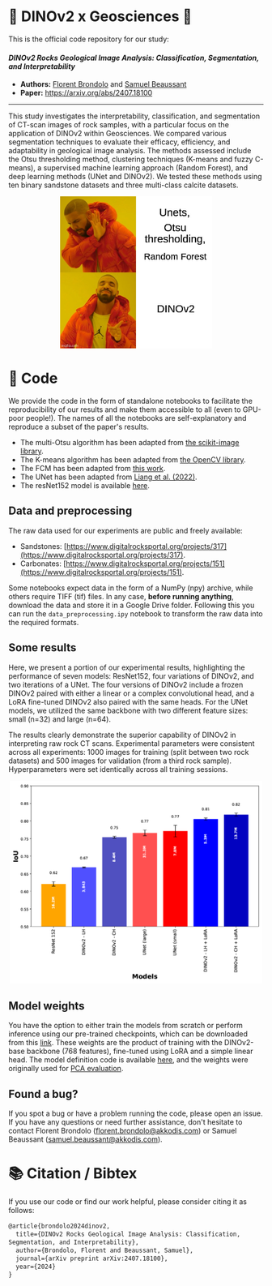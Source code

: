 # 🦖 DINOv2 x Geosciences :x_ray:
This is the official code repository for our study:

#### *DINOv2 Rocks Geological Image Analysis: Classification, Segmentation, and Interpretability*
- **Authors:** [Florent Brondolo](https://www.linkedin.com/in/flo-brondolo) and [Samuel Beaussant](https://www.linkedin.com/in/samuel-beaussant-a25905197/)
- **Paper:** https://arxiv.org/abs/2407.18100

***
This study investigates the interpretability, classification, and segmentation of CT-scan images of rock samples, with a particular focus on the application of DINOv2 within Geosciences. We compared various segmentation techniques to evaluate their efficacy, efficiency, and adaptability in geological image analysis. The methods assessed include the Otsu thresholding method, clustering techniques (K-means and fuzzy C-means), a supervised machine learning approach (Random Forest), and deep learning methods (UNet and DINOv2). We tested these methods using ten binary sandstone datasets and three multi-class calcite datasets. 

<p align="center">
  <img src="/image_.png" alt="DINOv2" title="DINOv2" width="300"/>
</p>

# 👾 Code
We provide the code in the form of standalone notebooks to facilitate the reproducibility of our results and make them accessible to all (even to GPU-poor people!). The names of all the notebooks are self-explanatory and reproduce a subset of the paper's results.

- The multi-Otsu algorithm has been adapted from [the scikit-image library](https://scikit-image.org/docs/stable/auto_examples/segmentation/plot_multiotsu.html).
- The K-means algorithm has been adapted from [the OpenCV library](https://docs.opencv.org/3.4/d1/d5c/tutorial_py_kmeans_opencv.html).
- The FCM has been adapted from [this work](https://github.com/jeongHwarr/various_FCM_segmentation/blob/master/FCM.py).
- The UNet has been adapted from [Liang et al. (2022)](https://www.sciencedirect.com/science/article/abs/pii/S0098300422001662).
- The resNet152 model is available [here](https://huggingface.co/microsoft/resnet-152). 

## Data and preprocessing
The raw data used for our experiments are public and freely available:
- Sandstones: [https://www.digitalrocksportal.org/projects/317](https://www.digitalrocksportal.org/projects/317).
- Carbonates: [https://www.digitalrocksportal.org/projects/151](https://www.digitalrocksportal.org/projects/151).

Some notebooks expect data in the form of a NumPy (npy) archive, while others require TIFF (tif) files. In any case, **before running anything**, download the data and store it in a Google Drive folder. Following this you can run the `data_preprocessing.ipy` notebook to transform the raw data into the required formats. 

## Some results
Here, we present a portion of our experimental results, highlighting the performance of seven models: ResNet152, four variations of DINOv2, and two iterations of a UNet. The four versions of DINOv2 include a frozen DINOv2 paired with either a linear or a complex convolutional head, and a LoRA fine-tuned DINOv2 also paired with the same heads. For the UNet models, we utilized the same backbone with two different feature sizes: small (n=32) and large (n=64).

The results clearly demonstrate the superior capability of DINOv2 in interpreting raw rock CT scans. Experimental parameters were consistent across all experiments: 1000 images for training (split between two rock datasets) and 500 images for validation (from a third rock sample). Hyperparameters were set identically across all training sessions.

<p align="center">
  <img src="/iou_models.png" alt="results" title="IoU for various DL models" width="500"/>
</p>

## Model weights
You have the option to either train the models from scratch or perform inference using our pre-trained checkpoints, which can be downloaded from this [link](https://drive.google.com/file/d/1C2UCfMWGNQi2Gv_1wAGp22-SODL1SXQZ/view?usp=sharing). These weights are the product of training with the DINOv2-base backbone (768 features), fine-tuned using LoRA and a simple linear head. The model definition code is available [here](https://github.com/FloFive/DINOv2-X-Geosciences/blob/main/code/DINOv2.ipynb), and the weights were originally used for [PCA evaluation](https://github.com/FloFive/DINOv2-X-Geosciences/blob/main/code/PCA.ipynb).

## Found a bug?
If you spot a bug or have a problem running the code, please open an issue.
If you have any questions or need further assistance, don't hesitate to contact Florent Brondolo ([florent.brondolo@akkodis.com](mailto:florent.brondolo@akkodis.com))
or Samuel Beaussant ([samuel.beaussant@akkodis.com](mailto:samuel.beaussant@akkodis.com)).

# 📚 Citation / Bibtex
If you use our code or find our work helpful, please consider citing it as follows:
```
@article{brondolo2024dinov2,
  title={DINOv2 Rocks Geological Image Analysis: Classification, Segmentation, and Interpretability},
  author={Brondolo, Florent and Beaussant, Samuel},
  journal={arXiv preprint arXiv:2407.18100},
  year={2024}
}
```
